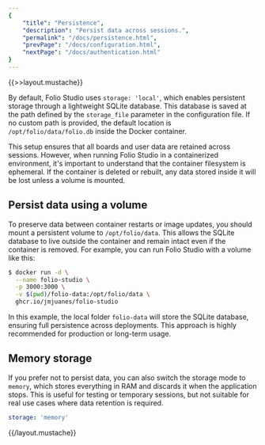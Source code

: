 ```yaml
---
{
    "title": "Persistence",
    "description": "Persist data across sessions.",
    "permalink": "/docs/persistence.html",
    "prevPage": "/docs/configuration.html",
    "nextPage": "/docs/authentication.html"
}
---
```

{{>>layout.mustache}}

By default, Folio Studio uses `storage: 'local'`, which enables persistent storage through a lightweight SQLite database. This database is saved at the path defined by the `storage_file` parameter in the configuration file. If no custom path is provided, the default location is `/opt/folio/data/folio.db` inside the Docker container.

This setup ensures that all boards and user data are retained across sessions. However, when running Folio Studio in a containerized environment, it's important to understand that the container filesystem is ephemeral. If the container is deleted or rebuilt, any data stored inside it will be lost unless a volume is mounted.

## Persist data using a volume

To preserve data between container restarts or image updates, you should mount a persistent volume to `/opt/folio/data`. This allows the SQLite database to live outside the container and remain intact even if the container is removed. For example, you can run Folio Studio with a volume like this:

```bash
$ docker run -d \
  --name folio-studio \
  -p 3000:3000 \
  -v $(pwd)/folio-data:/opt/folio/data \
  ghcr.io/jmjuanes/folio-studio
```

In this example, the local folder `folio-data` will store the SQLite database, ensuring full persistence across deployments. This approach is highly recommended for production or long-term usage.

## Memory storage

If you prefer not to persist data, you can also switch the storage mode to `memory`, which stores everything in RAM and discards it when the application stops. This is useful for testing or temporary sessions, but not suitable for real use cases where data retention is required.

```yaml
storage: 'memory'
``` 

{{/layout.mustache}}
